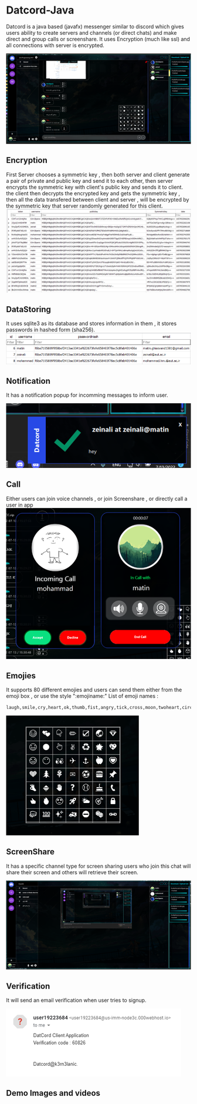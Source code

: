 # Datcord-Java
Datcord is a java based (javafx) messenger similar to discord which gives users ability to create servers and channels (or direct chats) and make direct and group calls or screenshare.
It uses Encryption (much like ssl) and all connections with server is encrypted.

![](pic1.png)

## Encryption
First Server chooses a symmetric key , then both server and client generate a pair of private and public key and send it to each other, then server encrypts the symmetric key with client's public key and sends it to client.
the client then decrypts the encrypted key and gets the symmetric key , then all the data transfered between client and server , will be encrypted by the symmetric key that server randomly generated for this client.
![](pic2.png)

## DataStoring
It uses sqlite3 as its database and stores information in them , it stores passwords in hashed form (sha256).
![](pic3.png)

## Notification
It has a notification popup for incomming messages to inform user.

![](pic4.png)

## Call
Either users can join voice channels , or join Screenshare , or directly call a user in app
![](pic5.png)

## Emojies
It supports 80 different emojies and users can send them either from the emoji box , or use the style ":emojiname:"
List of emoji names : 
```bash
laugh,smile,cry,heart,ok,thumb,fist,angry,tick,cross,moon,twoheart,circle,mouthless,tree,square,fire,hundred,star,poop,pointright,pointleft,pointdown,pointup,eyes,rose,palm,hearteyes,sparkles,plus,minus,divide,snowflake,pencil,victoryhand,airplane,mail,questionmark,rocket,ambulance,nosmoking,bike,walking,houglass,tickbox,recycle,anchor,soccerball,baseball,sunbehindcloud,noentry,church,tent,wave,volcano,earth,glowingstar,apple,hamburger,birthdaycake,dart,dice,chick,penguin,thumbsdown,clappinghands,gem,sparklingheart,growingheart,pushpin,telephone,lock,linkchain,underage,pokerface,suprisedface,shower
```
![](pic6.png)

## ScreenShare
It has a specific channel type for screen sharing users who join this chat will share their screen and others will retrieve their screen.

![](pic7.png)

## Verification
It will send an email verification when user tries to signup.

![](pic8.png)

## Demo Images and videos

